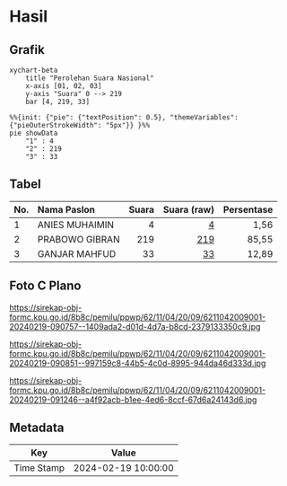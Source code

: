 # Hasil

## Grafik

```mermaid
xychart-beta
    title "Perolehan Suara Nasional"
    x-axis [01, 02, 03]
    y-axis "Suara" 0 --> 219
    bar [4, 219, 33]
```

```mermaid
%%{init: {"pie": {"textPosition": 0.5}, "themeVariables": {"pieOuterStrokeWidth": "5px"}} }%%
pie showData
    "1" : 4
    "2" : 219
    "3" : 33
```

## Tabel

| No. | Nama Paslon    | Suara | Suara (raw) | Persentase |
|:--- |:-------------- | -----:| -----------:| ----------:|
| 1   | ANIES MUHAIMIN | 4     | [4][p-1]    | 1,56       |
| 2   | PRABOWO GIBRAN | 219   | [219][p-2]  | 85,55      |
| 3   | GANJAR MAHFUD  | 33    | [33][p-3]   | 12,89      |


[p-1]: https://github.com/gigit-pemilu/pemilu-2024/blob/main/pilpres/hitung-suara/sub/62-kalimantan-tengah/sub/11-pulang-pisau/sub/04-banama-tingang/sub/2009-goha/sub/001-tps/sub/paslon-1.txt
[p-2]: https://github.com/gigit-pemilu/pemilu-2024/blob/main/pilpres/hitung-suara/sub/62-kalimantan-tengah/sub/11-pulang-pisau/sub/04-banama-tingang/sub/2009-goha/sub/001-tps/sub/paslon-2.txt
[p-3]: https://github.com/gigit-pemilu/pemilu-2024/blob/main/pilpres/hitung-suara/sub/62-kalimantan-tengah/sub/11-pulang-pisau/sub/04-banama-tingang/sub/2009-goha/sub/001-tps/sub/paslon-3.txt

## Foto C Plano

https://sirekap-obj-formc.kpu.go.id/8b8c/pemilu/ppwp/62/11/04/20/09/6211042009001-20240219-090757--1409ada2-d01d-4d7a-b8cd-2379133350c9.jpg

https://sirekap-obj-formc.kpu.go.id/8b8c/pemilu/ppwp/62/11/04/20/09/6211042009001-20240219-090851--997159c8-44b5-4c0d-8995-944da46d333d.jpg

https://sirekap-obj-formc.kpu.go.id/8b8c/pemilu/ppwp/62/11/04/20/09/6211042009001-20240219-091246--a4f92acb-b1ee-4ed6-8ccf-67d6a24143d6.jpg


## Metadata

| Key        | Value               |
| ---------- | ------------------- |
| Time Stamp | 2024-02-19 10:00:00 |



